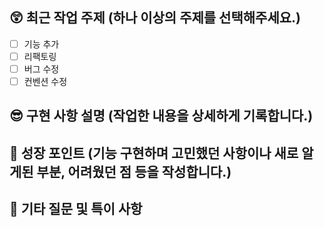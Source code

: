 ## 😲 최근 작업 주제 (하나 이상의 주제를 선택해주세요.)
<!-- [] 안에 소문자 엑스(x)를 넣으면 체크표시가 활성화됩니다! ex) [x] -->
- [ ] 기능 추가
- [ ] 리팩토링
- [ ] 버그 수정
- [ ] 컨벤션 수정

## 😎 구현 사항 설명 (작업한 내용을 상세하게 기록합니다.)
<!-- 메인 페이지의 lazy loading을 ~을 이용하여 구현하였다. 등의 이야기를 작성해주세요 :) -->

## 🥳 성장 포인트 (기능 구현하며 고민했던 사항이나 새로 알게된 부분, 어려웠던 점 등을 작성합니다.)
<!-- Hook의 중요성을 다시금 깨닫게 되었다 등의 사소한 내용까지도! 편하게 작성해주세요 XD -->

## 🤔 기타 질문 및 특이 사항
<!-- @@ 부분 코드가 너무 복잡한 것 같은데 더 줄일 수 있는 방법이 없을까요? 같은 고민되는 내용을 마구 공유해주세요! -->
